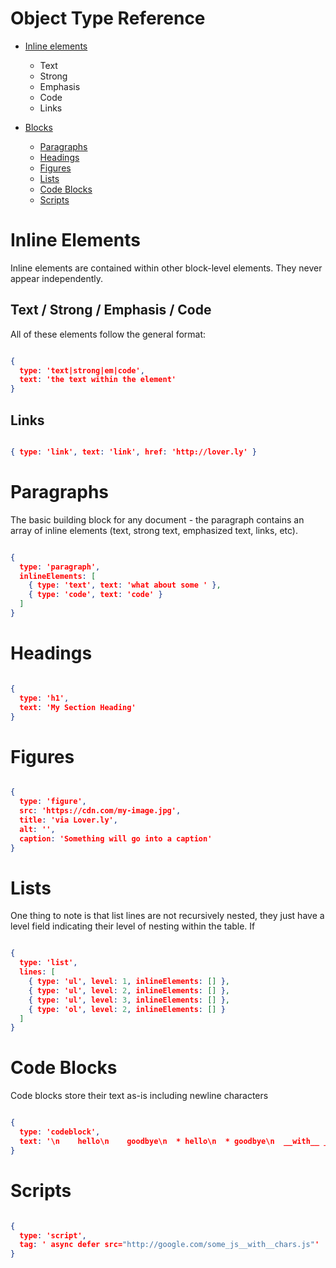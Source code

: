 # Object Type Reference

* [Inline elements](#inline-elements)
  * Text
  * Strong
  * Emphasis
  * Code
  * Links

* [Blocks](#blocks)
  * [Paragraphs](#paragraphs)
  * [Headings](#headings)
  * [Figures](#figures)
  * [Lists](#lists)
  * [Code Blocks](#code-blocks)
  * [Scripts](#scripts)

# Inline Elements

Inline elements are contained within other block-level elements.  They never
appear independently.


## Text / Strong / Emphasis / Code

All of these elements follow the general format:

```json

{
  type: 'text|strong|em|code',
  text: 'the text within the element'
}

```


## Links

```json

{ type: 'link', text: 'link', href: 'http://lover.ly' }

```


# Paragraphs

The basic building block for any document - the paragraph contains an array of
inline elements (text, strong text, emphasized text, links, etc).

```json

{ 
  type: 'paragraph',
  inlineElements: [ 
    { type: 'text', text: 'what about some ' },
    { type: 'code', text: 'code' } 
  ] 
}

```


# Headings

```json

{ 
  type: 'h1',
  text: 'My Section Heading'
}

```


# Figures

```json

{ 
  type: 'figure',
  src: 'https://cdn.com/my-image.jpg',
  title: 'via Lover.ly',
  alt: '',
  caption: 'Something will go into a caption'
}

```


# Lists

One thing to note is that list lines are not recursively nested, they just have
a level field indicating their level of nesting within the table.  If 


```json

{ 
  type: 'list',
  lines: [ 
    { type: 'ul', level: 1, inlineElements: [] },
    { type: 'ul', level: 2, inlineElements: [] },
    { type: 'ul', level: 3, inlineElements: [] },
    { type: 'ol', level: 2, inlineElements: [] } 
  ] 
}


```


# Code Blocks

Code blocks store their text as-is including newline characters

```json

{ 
  type: 'codeblock',
  text: '\n    hello\n    goodbye\n  * hello\n  * goodbye\n  __with__ _cool_ **stuff**\n  \n  \n  \n' 
}

```


# Scripts

```json

{ 
  type: 'script',
  tag: ' async defer src="http://google.com/some_js__with__chars.js"' 
}

```